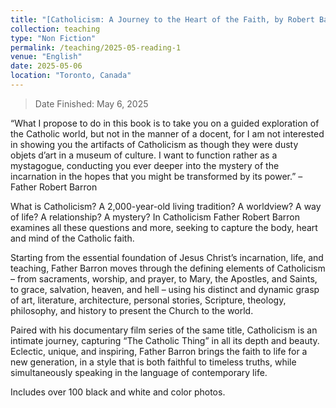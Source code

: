 ```yaml
---
title: "[Catholicism: A Journey to the Heart of the Faith, by Robert Barron](https://www.goodreads.com/book/show/11631101-catholicism) <br/><img src='/images/202505-Catholicism.jpg'>"
collection: teaching
type: "Non Fiction"
permalink: /teaching/2025-05-reading-1
venue: "English"
date: 2025-05-06
location: "Toronto, Canada"
---
```

> Date Finished: May 6, 2025

“What I propose to do in this book is to take you on a guided exploration of the Catholic world, but not in the manner of a docent, for I am not interested in showing you the artifacts of Catholicism as though they were dusty objets d’art in a museum of culture.  I want to function rather as a mystagogue, conducting you ever deeper into the mystery of the incarnation in the hopes that you might be transformed by its power.” – Father Robert Barron
 
What is Catholicism? A 2,000-year-old living tradition? A worldview? A way of life? A relationship? A mystery? In Catholicism Father Robert Barron examines all these questions and more, seeking to capture the body, heart and mind of the Catholic faith.

Starting from the essential foundation of Jesus Christ’s incarnation, life, and teaching, Father Barron moves through the defining elements of Catholicism – from sacraments, worship, and prayer, to Mary, the Apostles, and Saints, to grace, salvation, heaven, and hell – using his distinct and dynamic grasp of art, literature, architecture, personal stories, Scripture, theology, philosophy, and history to present the Church to the world.

Paired with his documentary film series of the same title, Catholicism is an intimate journey, capturing “The Catholic Thing” in all its depth and beauty. Eclectic, unique, and inspiring, Father Barron brings the faith to life for a new generation, in a style that is both faithful to timeless truths, while simultaneously speaking in the language of contemporary life.

Includes over 100 black and white and color photos.
